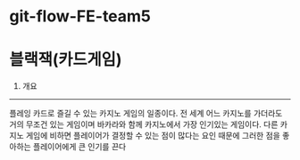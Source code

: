 # git-flow-FE-team5

# 블랙잭(카드게임)

1. 개요
---
플레잉 카드로 즐길 수 있는 카지노 게임의 일종이다.
전 세계 어느 카지노를 가더라도 거의 무조건 있는 게임이며 바카라와 함께 카지노에서 가장 인기있는 게임이다.
다른 카지노 게임에 비하면 플레이어가 결정할 수 있는 점이 많다는 요인 때문에 그러한 점을 좋아하는 플레이어에게 큰 인기를 끈다
